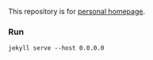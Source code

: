 This repository is for [personal homepage](https://kuhyeun-ko.github.io). 

### Run
```
jekyll serve --host 0.0.0.0
```
